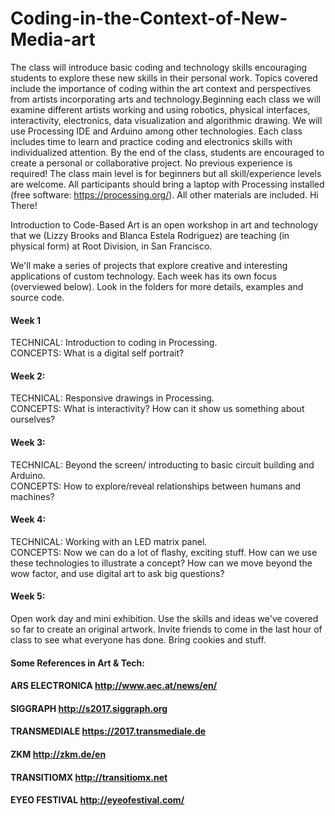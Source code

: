 # Coding-in-the-Context-of-New-Media-art
The class will introduce basic coding and technology skills encouraging students to explore these new skills in their personal work. Topics covered include the importance of coding within the art context and perspectives from artists incorporating arts and technology.Beginning each class we will examine different artists working and using robotics, physical interfaces, interactivity, electronics, data visualization and algorithmic drawing. We will use Processing IDE and Arduino among other technologies. Each class includes time to learn and practice coding and electronics skills with individualized attention. By the end of the class, students are encouraged to create a personal or collaborative project. No previous experience is required! The class main level is for beginners but all skill/experience levels are welcome. All participants should bring a laptop with Processing installed (free software: https://processing.org/). All other materials are included.
Hi There! 


Introduction to Code-Based Art is an open workshop in art and technology that we (Lizzy Brooks and Blanca Estela Rodriguez) are teaching (in physical form) at Root Division, in San Francisco. 

We'll make a series of projects that explore creative and interesting applications of custom technology. 
Each week has its own focus (overviewed below). Look in the folders for more details, examples and source code. 

#### Week 1
TECHNICAL: Introduction to coding in Processing. <br>CONCEPTS: What is a digital self portrait?

#### Week 2:
TECHNICAL: Responsive drawings in Processing.  <br>CONCEPTS: What is interactivity? How can it show us something about ourselves?

#### Week 3: 
TECHNICAL: Beyond the screen/ introducting to basic circuit building and Arduino.  <br>CONCEPTS: How to explore/reveal relationships between humans and machines? 

#### Week 4: 
TECHNICAL: Working with an LED matrix panel.  <br>CONCEPTS: Now we can do a lot of flashy, exciting stuff. How can we use these technologies to illustrate a concept? How can we move beyond the wow factor, and use digital art to ask big questions?

#### Week 5:
Open work day and mini exhibition. Use the skills and ideas we've covered so far to create an original artwork. Invite friends to come in the last hour of class to see what everyone has done. Bring cookies and stuff. 

#### Some References in Art & Tech:
#### ARS ELECTRONICA http://www.aec.at/news/en/
#### SIGGRAPH http://s2017.siggraph.org
#### TRANSMEDIALE https://2017.transmediale.de
#### ZKM http://zkm.de/en
#### TRANSITIOMX http://transitiomx.net
#### EYEO FESTIVAL http://eyeofestival.com/

